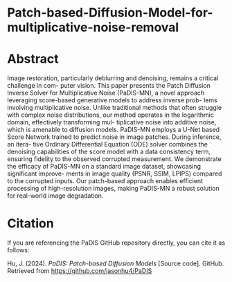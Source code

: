 # Patch-based-Diffusion-Model-for-multiplicative-noise-removal

# Abstract


Image restoration, particularly deblurring and denoising, remains a critical challenge in com-
puter vision. This paper presents the Patch Diffusion Inverse Solver for Multiplicative Noise
(PaDIS-MN), a novel approach leveraging score-based generative models to address inverse prob-
lems involving multiplicative noise. Unlike traditional methods that often struggle with complex
noise distributions, our method operates in the logarithmic domain, effectively transforming mul-
tiplicative noise into additive noise, which is amenable to diffusion models. PaDIS-MN employs a
U-Net based Score Network trained to predict noise in image patches. During inference, an itera-
tive Ordinary Differential Equation (ODE) solver combines the denoising capabilities of the score
model with a data consistency term, ensuring fidelity to the observed corrupted measurement. We
demonstrate the efficacy of PaDIS-MN on a standard image dataset, showcasing significant improve-
ments in image quality (PSNR, SSIM, LPIPS) compared to the corrupted inputs. Our patch-based
approach enables efficient processing of high-resolution images, making PaDIS-MN a robust solution
for real-world image degradation.


# Citation
If you are referencing the PaDIS GitHub repository directly, you can cite it as follows:

Hu, J. (2024). *PaDIS: Patch-based Diffusion Models* [Source code]. GitHub. Retrieved from https://github.com/jasonhu4/PaDIS
